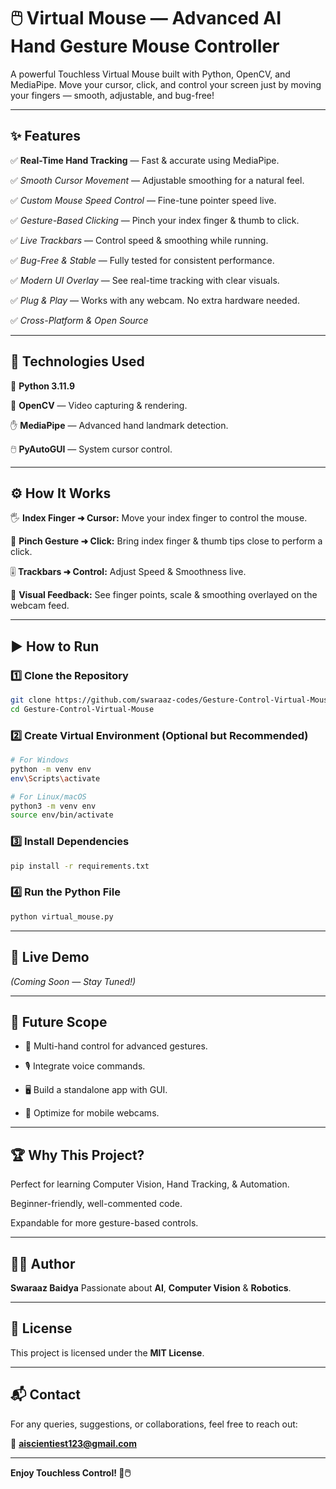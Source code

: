 # 🖱️ Virtual Mouse — Advanced AI Hand Gesture Mouse Controller

A powerful Touchless Virtual Mouse built with Python, OpenCV, and MediaPipe.
Move your cursor, click, and control your screen just by moving your fingers — smooth, adjustable, and bug-free!

---


## ✨ Features

✅ **Real-Time Hand Tracking** — Fast & accurate using MediaPipe.

✅ *Smooth Cursor Movement* — Adjustable smoothing for a natural feel.

✅ *Custom Mouse Speed Control* — Fine-tune pointer speed live.

✅ *Gesture-Based Clicking* — Pinch your index finger & thumb to click.

✅ *Live Trackbars* — Control speed & smoothing while running.

✅ *Bug-Free & Stable* — Fully tested for consistent performance.

✅ *Modern UI Overlay* — See real-time tracking with clear visuals.

✅ *Plug & Play* — Works with any webcam. No extra hardware needed.

✅ *Cross-Platform & Open Source*


---

## 🚀 Technologies Used

🐍 **Python 3.11.9**

🎥 **OpenCV** — Video capturing & rendering.

✋ **MediaPipe** — Advanced hand landmark detection.

🖱️ **PyAutoGUI** — System cursor control.


---

## ⚙️ How It Works

🖐️ **Index Finger ➜ Cursor:** Move your index finger to control the mouse.

🤏 **Pinch Gesture ➜ Click:** Bring index finger & thumb tips close to perform a click.

🎚️ **Trackbars ➜ Control:** Adjust Speed & Smoothness live.

👀 **Visual Feedback:** See finger points, scale & smoothing overlayed on the webcam feed.


---

## ▶️ How to Run

### 1️⃣ Clone the Repository

```bash
git clone https://github.com/swaraaz-codes/Gesture-Control-Virtual-Mouse
cd Gesture-Control-Virtual-Mouse
```

### 2️⃣ Create Virtual Environment (Optional but Recommended)

```bash
# For Windows
python -m venv env
env\Scripts\activate

# For Linux/macOS
python3 -m venv env
source env/bin/activate
```

### 3️⃣ Install Dependencies

```bash
pip install -r requirements.txt
```

### 4️⃣ Run the Python File

```bash
python virtual_mouse.py
```


---

## 🎥 Live Demo

_(Coming Soon — Stay Tuned!)_


---

## 🚧 Future Scope

- 🔗 Multi-hand control for advanced gestures.

- 🎙️ Integrate voice commands.

- 🖥️ Build a standalone app with GUI.

- 📱 Optimize for mobile webcams.



---

## 🏆 Why This Project?

Perfect for learning Computer Vision, Hand Tracking, & Automation.

Beginner-friendly, well-commented code.

Expandable for more gesture-based controls.


---

## 👨‍💻 Author

**Swaraaz Baidya**
Passionate about **AI**, **Computer Vision** & **Robotics**.


---

## 📄 License

This project is licensed under the **MIT License**.


---

## 📬 Contact

For any queries, suggestions, or collaborations, feel free to reach out:

📧 **aiscientiest123@gmail.com**


---

**Enjoy Touchless Control! 👋🖱️**